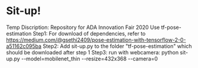 # Sit-up!
Temp Discription: Repository for ADA Innovation Fair 2020
Use tf-pose-estimation
Step1: For download of dependencies, refer to https://medium.com/@gsethi2409/pose-estimation-with-tensorflow-2-0-a51162c095ba
Step2: Add sit-up.py to the folder "tf-pose-estimation" which should be downloaded after step 1
Step3: run with webcamera: python sit-up.py --model=mobilenet_thin --resize=432x368 --camera=0
